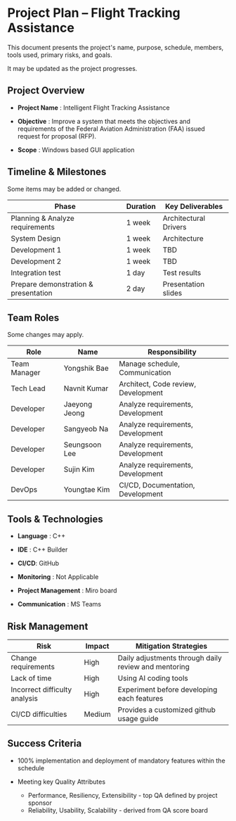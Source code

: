 # Project Plan – Flight Tracking Assistance

This document presents the project's name, purpose, schedule, members, tools used, primary risks, and goals.

It may be updated as the project progresses.

## Project Overview

- **Project Name** : Intelligent Flight Tracking Assistance

- **Objective** : Improve a system that meets the objectives and requirements of the Federal Aviation Administration (FAA) issued request for proposal (RFP).

- **Scope** : Windows based GUI application



## Timeline & Milestones

Some items may be added or changed.

| Phase                                | Duration | Key Deliverables      |
| ------------------------------------ | -------- | --------------------- |
| Planning & Analyze requirements      | 1 week   | Architectural Drivers |
| System Design                        | 1 week   | Architecture          |
| Development 1                        | 1 week   | TBD                   |
| Development 2                        | 1 week   | TBD                   |
| Integration test                     | 1 day    | Test results          |
| Prepare demonstration & presentation | 2 day    | Presentation slides   |



## Team Roles

Some changes may apply.

| Role         | Name          | Responsibility                      |
| ------------ | ------------- | ----------------------------------- |
| Team Manager | Yongshik Bae  | Manage schedule, Communication      |
| Tech Lead    | Navnit Kumar  | Architect, Code review, Development |
| Developer    | Jaeyong Jeong | Analyze requirements, Development   |
| Developer    | Sangyeob Na   | Analyze requirements, Development   |
| Developer    | Seungsoon Lee | Analyze requirements, Development   |
| Developer    | Sujin Kim     | Analyze requirements, Development   |
| DevOps       | Youngtae Kim  | CI/CD, Documentation, Development   |



## Tools & Technologies

- **Language** : C++
- **IDE** : C++ Builder

- **CI/CD**: GitHub

- **Monitoring** : Not Applicable  

- **Project Management** : Miro board

- **Communication** : MS Teams 



## Risk Management

| Risk                          | Impact | Mitigation Strategies                                |
| ----------------------------- | ------ | ---------------------------------------------------- |
| Change requirements           | High   | Daily adjustments through daily review and mentoring |
| Lack of time                  | High   | Using AI coding tools                                |
| Incorrect difficulty analysis | High   | Experiment before developing each features           |
| CI/CD difficulties            | Medium | Provides a customized github usage guide             |



## Success Criteria

- 100% implementation and deployment of mandatory features within the schedule

- Meeting key Quality Attributes
  - Performance, Resiliency, Extensibility - top QA defined by project sponsor
  - Reliability, Usability, Scalability - derived from QA score board
